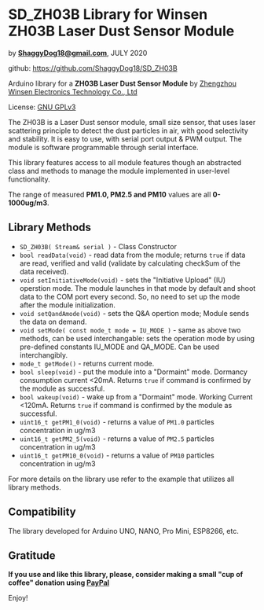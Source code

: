 # SD_ZH03B Library for Winsen ZH03B Laser Dust Sensor Module

by **ShaggyDog18@gmail.com**, JULY 2020

github: https://github.com/ShaggyDog18/SD_ZH03B

Arduino library for a **ZH03B Laser Dust Sensor Module** by [Zhengzhou Winsen Electronics Technology Co., Ltd](www.winsen-sensor.com)

License: [GNU GPLv3](https://choosealicense.com/licenses/gpl-3.0/)

The ZH03B is a Laser Dust sensor module, small size sensor, that uses laser scattering principle to detect the dust particles in air, with good selectivity and stability. It is easy to use, with serial port output & PWM output. The module is software programmable through serial interface.

This library features access to all module features though an abstracted class and methods to manage the module implemented in user-level functionality.

The range of measured **PM1.0, PM2.5 and PM10** values are all **0-1000ug/m3**.

## Library Methods

- `SD_ZH03B( Stream& serial )` - Class Constructor
- `bool readData(void)` - read data from the module; returns `true` if data are read, verified and valid (validate by calculating checkSum of the data received).
- `void setInitiativeMode(void)` - sets the "Initiative Upload" (IU) operstion mode. The module launches in that mode by default and shoot data to the COM port every second. So, no need to set up the mode after the module initialization.
- `void setQandAmode(void)` - sets the Q&A opertion mode; Module sends the data on demand.
- `void setMode( const mode_t mode = IU_MODE )` - same as above two methods, can be used interchangable: sets the operation mode by using pre-defined constants IU_MODE and QA_MODE. Can be used interchangibly. 
- `mode_t getMode()` - returns current mode.
- `bool sleep(void)` - put the module into a "Dormaint" mode. Dormancy consumption current <20mA. Returns `true` if command is confirmed by the module as successful.
- `bool wakeup(void)` - wake up from a "Dormaint" mode. Working Current <120mA. Returns `true` if command is confirmed by the module as successful.
- `uint16_t getPM1_0(void)` - returns a value of `PM1.0` particles concentration in ug/m3 
- `uint16_t getPM2_5(void)` - returns a value of `PM2.5` particles concentration in ug/m3 
- `uint16_t getPM10_0(void)` - returns a value of `PM10` particles concentration in ug/m3 

For more details on the library use refer to the example that utilizes all library methods.

## Compatibility

The library developed for Arduino UNO, NANO, Pro Mini, ESP8266, etc.

## Gratitude

**If you use and like this library, please, consider making a small "cup of coffee" donation using [PayPal](https://paypal.me/shaggyDog18/3USD)**

Enjoy!

